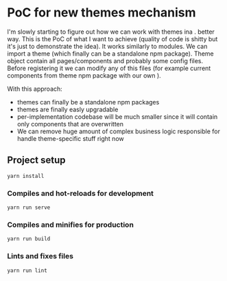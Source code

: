 # PoC for new themes mechanism
I'm slowly starting to figure out how we can work with themes ina . better way. This is the PoC of what I want to achieve (quality of code is shitty but it's just to demonstrate the idea). It works similarly to modules. We can import a theme (which finally can be a standalone npm package). Theme object contain all pages/components and probably some config files. Before registering it we can modify any of this files (for example current components from theme npm package with our own ).

With this approach:
- themes can finally be a standalone npm packages
- themes are finally easly upgradable
- per-implementation codebase will be much smaller since it will contain only components that are overwritten
- We can remove huge amount of complex business logic responsible for handle theme-specific stuff right now

## Project setup
```
yarn install
```

### Compiles and hot-reloads for development
```
yarn run serve
```

### Compiles and minifies for production
```
yarn run build
```

### Lints and fixes files
```
yarn run lint
```

